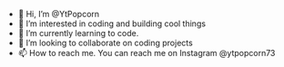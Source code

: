 - 👋 Hi, I’m @YtPopcorn
- 👀 I’m interested in coding and building cool things
- 🌱 I’m currently learning to code.
- 💞️ I’m looking to collaborate on coding projects
- 📫 How to reach me. You can reach me on Instagram @ytpopcorn73

<!---
YtPopcorn/YtPopcorn is a ✨ special ✨ repository because its `README.md` (this file) appears on your GitHub profile.
You can click the Preview link to take a look at your changes.
--->
